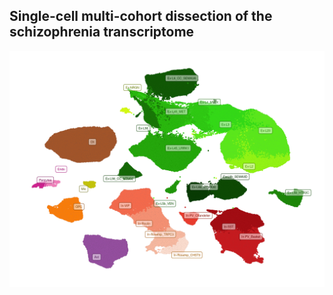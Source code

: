 ## Single-cell multi-cohort dissection of the schizophrenia transcriptome

![ACTIONet](results/figures/ACTIONet_annotated.png)
